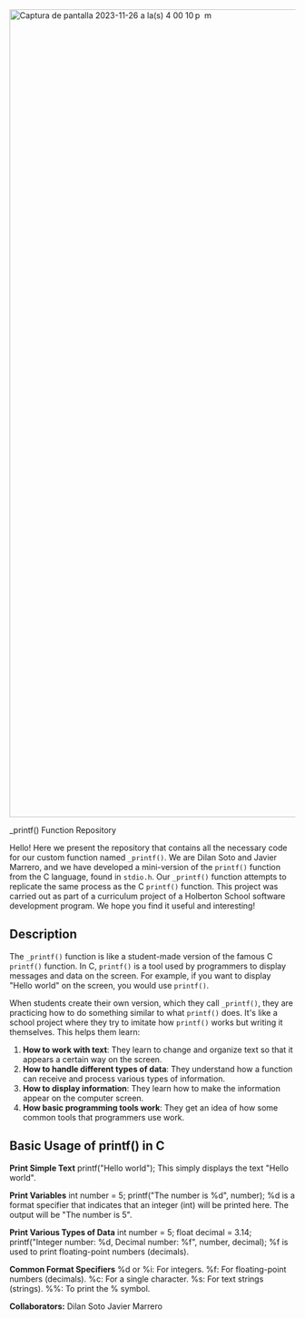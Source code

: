<img width="1420" alt="Captura de pantalla 2023-11-26 a la(s) 4 00 10 p  m" src="https://github.com/xov121/holbertonschool-printf/assets/144055652/b99a4577-83ea-4fd6-b038-a9b68daf3db3">


_printf() Function Repository

Hello! Here we present the repository that contains all the necessary code for our custom function named `_printf()`. We are Dilan Soto and Javier Marrero, and we have developed a mini-version of the `printf()` function from the C language, found in `stdio.h`. Our `_printf()` function attempts to replicate the same process as the C `printf()` function. This project was carried out as part of a curriculum project of a Holberton School software development program. We hope you find it useful and interesting!

## Description

The `_printf()` function is like a student-made version of the famous C `printf()` function. In C, `printf()` is a tool used by programmers to display messages and data on the screen. For example, if you want to display "Hello world" on the screen, you would use `printf()`.

When students create their own version, which they call `_printf()`, they are practicing how to do something similar to what `printf()` does. It's like a school project where they try to imitate how `printf()` works but writing it themselves. This helps them learn:

1. **How to work with text**: They learn to change and organize text so that it appears a certain way on the screen.
2. **How to handle different types of data**: They understand how a function can receive and process various types of information.
3. **How to display information**: They learn how to make the information appear on the computer screen.
4. **How basic programming tools work**: They get an idea of how some common tools that programmers use work.

## Basic Usage of printf() in C

**Print Simple Text**
printf("Hello world");
This simply displays the text "Hello world".

**Print Variables**
int number = 5;
printf("The number is %d", number);
%d is a format specifier that indicates that an integer (int) will be printed here. The output will be "The number is 5".

**Print Various Types of Data**
int number = 5;
float decimal = 3.14;
printf("Integer number: %d, Decimal number: %f", number, decimal);
%f is used to print floating-point numbers (decimals).

**Common Format Specifiers**
%d or %i: For integers.
%f: For floating-point numbers (decimals).
%c: For a single character.
%s: For text strings (strings).
%%: To print the % symbol.

**Collaborators:**
Dilan Soto
Javier Marrero
